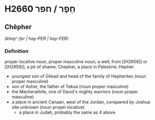 # H2660 חֵפֶר / חפר

## Chêpher

_(khay'-fer | hay-PER | hay-FER)_

### Definition

proper locative noun, proper masculine noun; a well; from [[H2658]] or [[H2659]]; a pit of shame; Chepher, a place in Palestine; Hepher.

- youngest son of Gilead and head of the family of Hepherites (noun proper masculine)
- son of Asher, the father of Tekoa (noun proper masculine)
- the Mecherathite, one of David's mighty warriors (noun proper masculine)
- a place in ancient Canaan, west of the Jordan, conquered by Joshua site unknown (noun proper locative)
    - a place in Judah, probably the same as 4 above
